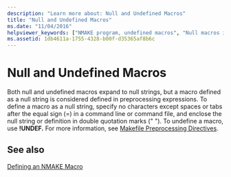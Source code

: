 ```yaml
---
description: "Learn more about: Null and Undefined Macros"
title: "Null and Undefined Macros"
ms.date: "11/04/2016"
helpviewer_keywords: ["NMAKE program, undefined macros", "Null macros in NMAKE", "macros, null and undefined", "undefined macros and NMAKE", "NMAKE program, null macros"]
ms.assetid: 1db4611a-1755-4328-b00f-d35365af8b6c
---
```

# Null and Undefined Macros

Both null and undefined macros expand to null strings, but a macro defined as a null string is considered defined in preprocessing expressions. To define a macro as a null string, specify no characters except spaces or tabs after the equal sign (=) in a command line or command file, and enclose the null string or definition in double quotation marks (" "). To undefine a macro, use **!UNDEF.** For more information, see [Makefile Preprocessing Directives](makefile-preprocessing-directives.md).

## See also

[Defining an NMAKE Macro](defining-an-nmake-macro.md)
